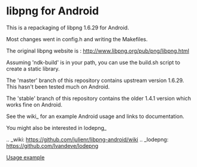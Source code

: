 libpng for Android 
==================
This is a repackaging of libpng 1.6.29 for Android.

Most changes went in config.h and writing the Makefiles.

The original libpng website is : http://www.libpng.org/pub/png/libpng.html

Assuming 'ndk-build' is in your path, you can use the build.sh script to create a static library.

The 'master' branch of this repository contains upstream version 1.6.29. This
hasn't been tested much on Android.

The 'stable' branch of this repository contains the older 1.4.1 version which works fine on Android.

See the wiki_ for an example Android usage and links to documentation.

You might also be interested in lodepng_

.. _wiki: https://github.com/julienr/libpng-android/wiki
.. _lodepng: https://github.com/lvandeve/lodepng

[Usage example](https://stackoverflow.com/a/42456604/5935983)
